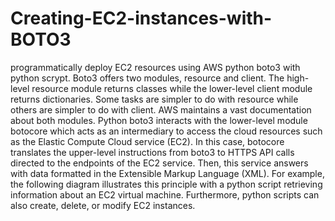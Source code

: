 # Creating-EC2-instances-with-BOTO3
programmatically deploy EC2 resources using AWS python boto3 with python scrypt.
Boto3 offers two modules, resource and client. The high-level resource module returns classes while the lower-level client module returns dictionaries. Some tasks are simpler to do with resource while others are simpler to do with client. AWS maintains a vast documentation about both modules.
Python boto3 interacts with the lower-level module botocore which acts as an intermediary to access the cloud resources such as the Elastic Compute Cloud service (EC2). In this case, botocore translates the upper-level instructions from boto3 to HTTPS API calls directed to the endpoints of the EC2 service. Then, this service answers with data formatted in the Extensible Markup Language (XML). For example, the following diagram illustrates this principle with a python script retrieving information about an EC2 virtual machine. Furthermore, python scripts can also create, delete, or modify EC2 instances.
